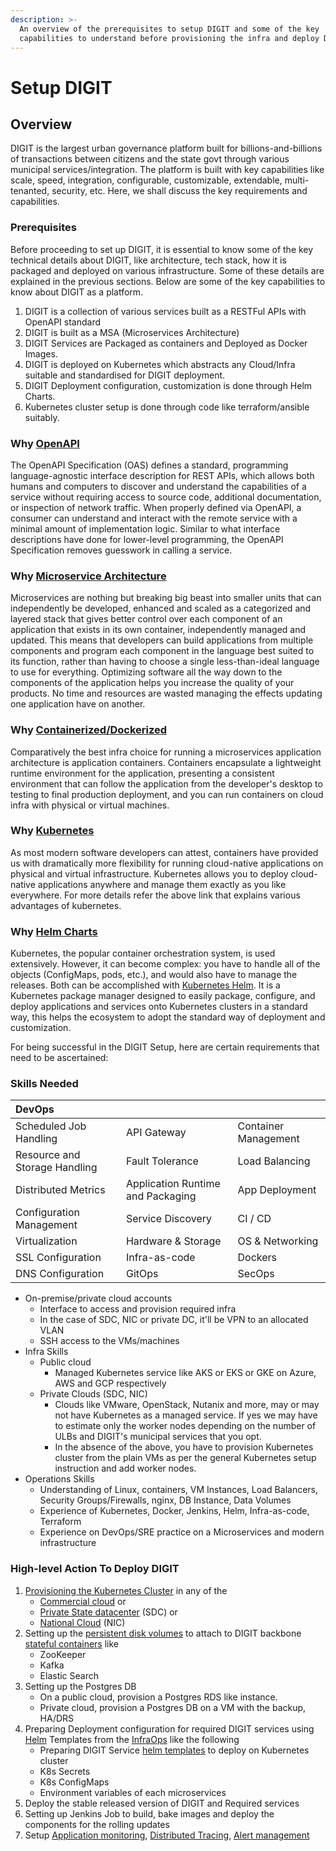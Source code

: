 ```yaml
---
description: >-
  An overview of the prerequisites to setup DIGIT and some of the key
  capabilities to understand before provisioning the infra and deploy DIGIT.
---
```


# Setup DIGIT

## Overview

DIGIT is the largest urban governance platform built for billions-and-billions of transactions between citizens and the state govt through various municipal services/integration. The platform is built with key capabilities like scale, speed, integration, configurable, customizable, extendable, multi-tenanted, security, etc. Here, we shall discuss the key requirements and capabilities.

### Prerequisites

Before proceeding to set up DIGIT, it is essential to know some of the key technical details about DIGIT, like architecture, tech stack, how it is packaged and deployed on various infrastructure. Some of these details are explained in the previous sections. Below are some of the key capabilities to know about DIGIT as a platform.

1. DIGIT is a collection of various services built as a RESTFul APIs with OpenAPI standard
2. DIGIT is built as a MSA \(Microservices Architecture\)
3. DIGIT Services are Packaged as containers and Deployed as Docker Images.
4. DIGIT is deployed on Kubernetes which abstracts any Cloud/Infra suitable and standardised for DIGIT deployment.
5. DIGIT Deployment configuration, customization is done through Helm Charts.
6. Kubernetes cluster setup is done through code like terraform/ansible suitably.

### Why [OpenAPI](https://medium.com/@ratrosy/building-apis-with-openapi-ac3c24e33ee3#:~:text=OpenAPI%20helps%20developers%20specify%20the,and%20framework%20of%20your%20choice.)

The OpenAPI Specification \(OAS\) defines a standard, programming language-agnostic interface description for REST APIs, which allows both humans and computers to discover and understand the capabilities of a service without requiring access to source code, additional documentation, or inspection of network traffic. When properly defined via OpenAPI, a consumer can understand and interact with the remote service with a minimal amount of implementation logic. Similar to what interface descriptions have done for lower-level programming, the OpenAPI Specification removes guesswork in calling a service.

### Why [Microservice Architecture](https://medium.com/hashmapinc/the-what-why-and-how-of-a-microservices-architecture-4179579423a9)

Microservices are nothing but breaking big beast into smaller units that can independently be developed, enhanced and scaled as a categorized and layered stack that gives better control over each component of an application that exists in its own container, independently managed and updated. This means that developers can build applications from multiple components and program each component in the language best suited to its function, rather than having to choose a single less-than-ideal language to use for everything. Optimizing software all the way down to the components of the application helps you increase the quality of your products. No time and resources are wasted managing the effects updating one application have on another.

### Why [Containerized/Dockerized](https://medium.com/@pablo.iorio/container-based-architecture-i-iii-technical-advantages-7176195456c5#:~:text=Using%20containers%20facilitates%20the%20development,complexity%2C%20network%20latency%2C%20monitoring.)

Comparatively the best infra choice for running a microservices application architecture is application containers. Containers encapsulate a lightweight runtime environment for the application, presenting a consistent environment that can follow the application from the developer's desktop to testing to final production deployment, and you can run containers on cloud infra with physical or virtual machines.

### Why [Kubernetes](why-kubernetes-for-digit.md)

As most modern software developers can attest, containers have provided us with dramatically more flexibility for running cloud-native applications on physical and virtual infrastructure. Kubernetes allows you to deploy cloud-native applications anywhere and manage them exactly as you like everywhere. For more details refer the above link that explains various advantages of kubernetes.

### Why [Helm Charts](https://medium.com/@technospace/an-introduction-to-helm-charts-41be1544370c)

Kubernetes, the popular container orchestration system, is used extensively. However, it can become complex: you have to handle all of the objects \(ConfigMaps, pods, etc.\), and would also have to manage the releases. Both can be accomplished with [Kubernetes Helm](https://platform9.com/resource/kubernetes-helm-why-it-matters/). It is a Kubernetes package manager designed to easily package, configure, and deploy applications and services onto Kubernetes clusters in a standard way, this helps the ecosystem to adopt the standard way of deployment and customization.

For being successful in the DIGIT Setup, here are certain requirements that need to be ascertained:

### Skills Needed

| DevOps |  |  |
| :--- | :--- | :--- |
| Scheduled Job Handling | API Gateway | Container Management |
| Resource and Storage Handling | Fault Tolerance | Load Balancing |
| Distributed Metrics | Application Runtime and Packaging | App Deployment |
| Configuration Management | Service Discovery | CI / CD |
| Virtualization | Hardware & Storage | OS & Networking |
| SSL Configuration | Infra-as-code | Dockers |
| DNS Configuration | GitOps | SecOps |

* On-premise/private cloud accounts
  * Interface to access and provision required infra
  * In the case of SDC, NIC or private DC, it'll be VPN to an allocated VLAN
  * SSH access to the VMs/machines
* Infra Skills
  * Public cloud 
    * Managed Kubernetes service like AKS or EKS or GKE on Azure, AWS and GCP respectively
  * Private Clouds \(SDC, NIC\)
    * Clouds like VMware, OpenStack, Nutanix and more, may or may not have Kubernetes as a managed service. If yes we may have to estimate only the worker nodes depending on the number of ULBs and DIGIT's municipal services that you opt.
    * In the absence of the above, you have to provision Kubernetes cluster from the plain VMs as per the general Kubernetes setup instruction and add worker nodes. 
* Operations Skills
  * Understanding of  Linux,  containers, VM Instances,  Load Balancers, Security Groups/Firewalls, nginx, DB Instance, Data Volumes
  * Experience of Kubernetes, Docker, Jenkins, Helm, Infra-as-code, Terraform
  * Experience on DevOps/SRE practice on a Microservices and modern infrastructure

### High-level Action To Deploy DIGIT

1. [Provisioning the Kubernetes Cluster](https://medium.com/better-programming/build-your-own-multi-node-kubernetes-cluster-with-monitoring-346a7e2ef6e2) in any of the 
   * [Commercial cloud](https://learn.hashicorp.com/terraform?track=kubernetes#kubernetes) or 
   * [Private State datacenter](https://medium.com/faun/10-useful-kubernetes-tools-ddffa62089cc) \(SDC\) or 
   * [National Cloud](https://cloud.gov.in/services.php) \(NIC\)
2. Setting up the [persistent disk volumes](https://medium.com/asl19-developers/create-readwritemany-persistentvolumeclaims-on-your-kubernetes-cluster-3a8db51f98e3) to attach to DIGIT backbone [stateful containers](https://medium.com/swlh/stupid-simple-kubernetes-persistent-volumes-explained-by-examples-29f8fec08c4) like
   * ZooKeeper
   * Kafka
   * Elastic Search 
3. Setting up the Postgres DB
   * On a public cloud, provision a Postgres RDS like instance. 
   * Private cloud, provision a Postgres DB on a VM with the backup, HA/DRS
4. Preparing Deployment configuration for required DIGIT services using [Helm](https://medium.com/better-programming/docker-kubernetes-and-helm-4b5a5a87bc8f) Templates from the [InfraOps](https://github.com/egovernments/Train-InfraOps) like the following
   * Preparing DIGIT Service [helm templates](https://medium.com/ingeniouslysimple/deploying-kubernetes-applications-with-helm-81c9c931f9d3) to deploy on Kubernetes cluster
   * K8s Secrets
   * K8s ConfigMaps
   * Environment variables of each microservices
5. Deploy the stable released version of DIGIT and Required services
6. Setting up Jenkins Job to build, bake images and deploy the components for the rolling updates
7. Setup [Application monitoring](https://medium.com/@Alibaba_Cloud/system-monitoring-using-prometheus-and-grafana-8007d3aaf400), [Distributed Tracing](https://medium.com/velotio-perspectives/a-comprehensive-tutorial-to-implementing-opentracing-with-jaeger-a01752e1a8ce), [Alert management](https://medium.com/@abhishekbhardwaj510/alertmanager-integration-in-prometheus-197e03bfabdf) 

